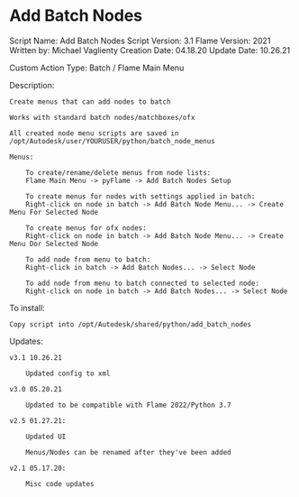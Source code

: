 # Add Batch Nodes

Script Name: Add Batch Nodes
Script Version: 3.1
Flame Version: 2021
Written by: Michael Vaglienty
Creation Date: 04.18.20
Update Date: 10.26.21

Custom Action Type: Batch / Flame Main Menu

Description:

    Create menus that can add nodes to batch

    Works with standard batch nodes/matchboxes/ofx

    All created node menu scripts are saved in /opt/Autodesk/user/YOURUSER/python/batch_node_menus

    Menus:

        To create/rename/delete menus from node lists:
        Flame Main Menu -> pyFlame -> Add Batch Nodes Setup

        To create menus for nodes with settings applied in batch:
        Right-click on node in batch -> Add Batch Node Menu... -> Create Menu For Selected Node

        To create menus for ofx nodes:
        Right-click on node in batch -> Add Batch Node Menu... -> Create Menu Dor Selected Node

        To add node from menu to batch:
        Right-click in batch -> Add Batch Nodes... -> Select Node

        To add node from menu to batch connected to selected node:
        Right-click on node in batch -> Add Batch Nodes... -> Select Node

To install:

    Copy script into /opt/Autodesk/shared/python/add_batch_nodes

Updates:

    v3.1 10.26.21

        Updated config to xml

    v3.0 05.20.21

        Updated to be compatible with Flame 2022/Python 3.7

    v2.5 01.27.21:

        Updated UI

        Menus/Nodes can be renamed after they've been added

    v2.1 05.17.20:

        Misc code updates